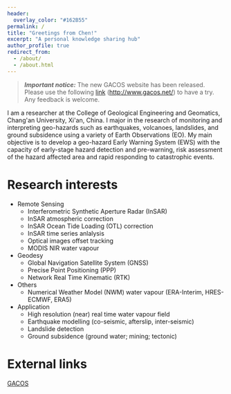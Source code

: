 ```yaml
---
header:
  overlay_color: "#162B55"
permalink: /
title: "Greetings from Chen!"
excerpt: "A personal knowledge sharing hub"
author_profile: true
redirect_from: 
  - /about/
  - /about.html
---
```


>***Important notice:*** The new GACOS website has been released. Please use the following [link](http://www.gacos.net/) (http://www.gacos.net/) to have a try. Any feedback is welcome.

I am a researcher at the College of Geological Engineering and Geomatics, Chang'an University, Xi'an, China. I major in the research of monitoring and interpreting geo-hazards such as earthquakes, volcanoes, landslides, and ground subsidence using a variety of Earth Observations (EO). My main objective is to develop a geo-hazard Early Warning System (EWS) with the capacity of early-stage hazard detection and pre-warning, risk assessment of the hazard affected area and rapid responding to catastrophic events.   

Research interests 
======
- Remote Sensing
  - Interferometric Synthetic Aperture Radar (InSAR)
  - InSAR atmospheric correction
  - InSAR Ocean Tide Loading (OTL) correction
  - InSAR time series anlalysis
  - Optical images offset tracking
  - MODIS NIR water vapour
- Geodesy
  - Global Navigation Satellite System (GNSS)
  - Precise Point Positioning (PPP)
  - Network Real Time Kinematic (RTK)
- Others
  - Numerical Weather Model (NWM) water vapour (ERA-Interim, HRES-ECMWF, ERA5)
- Application
  - High resolution (near) real time water vapour field 
  - Earthquake modelling (co-seismic, afterslip, inter-seismic)
  - Landslide detection 
  - Ground subsidence (ground water; mining; tectonic)

External links
=====

[GACOS](http://www.gacos.net)

